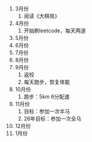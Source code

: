 1. 3月份
	1. 阅读《大棋局》
2. 4月份
	1. 开始刷leetcode，每天两道
3. 5月份
4. 6月份
5. 7月份
6. 8月份
7. 9月份
	1. 返校
	2. 每天跑步，恢复体能
8. 10月份
	1. 跑步：5km 6分配速
9. 11月份
	1. 目标：参加一次半马
	2. 26年目标：参加一次全马
10. 12月份
11. 1月份



